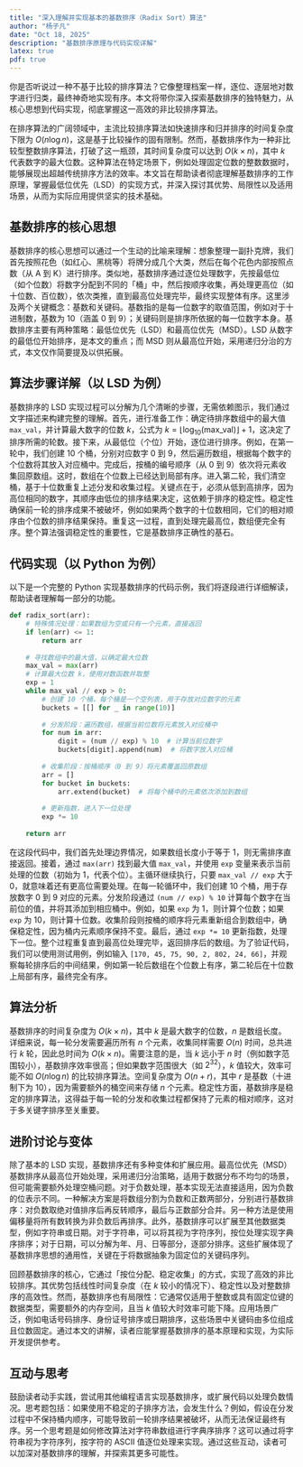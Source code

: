 ```yaml
---
title: "深入理解并实现基本的基数排序（Radix Sort）算法"
author: "杨子凡"
date: "Oct 18, 2025"
description: "基数排序原理与代码实现详解"
latex: true
pdf: true
---
```


你是否听说过一种不基于比较的排序算法？它像整理档案一样，逐位、逐层地对数字进行归类，最终神奇地实现有序。本文将带你深入探索基数排序的独特魅力，从核心思想到代码实现，彻底掌握这一高效的非比较排序算法。


在排序算法的广阔领域中，主流比较排序算法如快速排序和归并排序的时间复杂度下限为 $O(n\log{n})$，这是基于比较操作的固有限制。然而，基数排序作为一种非比较型整数排序算法，打破了这一瓶颈，其时间复杂度可以达到 $O(k\times{n})$，其中 $k$ 代表数字的最大位数。这种算法在特定场景下，例如处理固定位数的整数数据时，能够展现出超越传统排序方法的效率。本文旨在帮助读者彻底理解基数排序的工作原理，掌握最低位优先（LSD）的实现方式，并深入探讨其优势、局限性以及适用场景，从而为实际应用提供坚实的技术基础。

##  基数排序的核心思想

基数排序的核心思想可以通过一个生动的比喻来理解：想象整理一副扑克牌，我们首先按照花色（如红心、黑桃等）将牌分成几个大类，然后在每个花色内部按照点数（从 A 到 K）进行排序。类似地，基数排序通过逐位处理数字，先按最低位（如个位数）将数字分配到不同的「桶」中，然后按顺序收集，再处理更高位（如十位数、百位数），依次类推，直到最高位处理完毕，最终实现整体有序。这里涉及两个关键概念：基数和关键码。基数指的是每一位数字的取值范围，例如对于十进制数，基数为 10（涵盖 0 到 9）；关键码则是排序所依据的每一位数字本身。基数排序主要有两种策略：最低位优先（LSD）和最高位优先（MSD）。LSD 从数字的最低位开始排序，是本文的重点；而 MSD 则从最高位开始，采用递归分治的方式，本文仅作简要提及以供拓展。

##  算法步骤详解（以 LSD 为例）

基数排序的 LSD 实现过程可以分解为几个清晰的步骤，无需依赖图示，我们通过文字描述来构建完整的理解。首先，进行准备工作：确定待排序数组中的最大值 `max_val`，并计算最大数字的位数 $k$，公式为 $k = \lfloor\log_{10}(\text{max_val})\rfloor+1$，这决定了排序所需的轮数。接下来，从最低位（个位）开始，逐位进行排序。例如，在第一轮中，我们创建 10 个桶，分别对应数字 0 到 9，然后遍历数组，根据每个数字的个位数将其放入对应桶中。完成后，按桶的编号顺序（从 0 到 9）依次将元素收集回原数组。这时，数组在个位数上已经达到局部有序。进入第二轮，我们清空桶，基于十位数重复上述分发和收集过程。关键点在于，必须从低到高排序，因为高位相同的数字，其顺序由低位的排序结果决定，这依赖于排序的稳定性。稳定性确保前一轮的排序成果不被破坏，例如如果两个数字的十位数相同，它们的相对顺序由个位数的排序结果保持。重复这一过程，直到处理完最高位，数组便完全有序。整个算法强调稳定性的重要性，它是基数排序正确性的基石。

##  代码实现（以 Python 为例）

以下是一个完整的 Python 实现基数排序的代码示例，我们将逐段进行详细解读，帮助读者理解每一部分的功能。

```python
def radix_sort(arr):
    # 特殊情况处理：如果数组为空或只有一个元素，直接返回
    if len(arr) <= 1:
        return arr
    
    # 寻找数组中的最大值，以确定最大位数
    max_val = max(arr)
    # 计算最大位数 k，使用对数函数并取整
    exp = 1
    while max_val // exp > 0:
        # 创建 10 个桶，每个桶是一个空列表，用于存放对应数字的元素
        buckets = [[] for _ in range(10)]
        
        # 分发阶段：遍历数组，根据当前位数将元素放入对应桶中
        for num in arr:
            digit = (num // exp) % 10  # 计算当前位数字
            buckets[digit].append(num)  # 将数字放入对应桶
        
        # 收集阶段：按桶顺序（0 到 9）将元素覆盖回原数组
        arr = []
        for bucket in buckets:
            arr.extend(bucket)  # 将每个桶中的元素依次添加到数组
        
        # 更新指数，进入下一位处理
        exp *= 10
    
    return arr
```

在这段代码中，我们首先处理边界情况，如果数组长度小于等于 1，则无需排序直接返回。接着，通过 `max(arr)` 找到最大值 `max_val`，并使用 `exp` 变量来表示当前处理的位数（初始为 1，代表个位）。主循环继续执行，只要 `max_val // exp` 大于 0，就意味着还有更高位需要处理。在每一轮循环中，我们创建 10 个桶，用于存放数字 0 到 9 对应的元素。分发阶段通过 `(num // exp) % 10` 计算每个数字在当前位的值，并将其添加到相应桶中。例如，如果 `exp` 为 1，则计算个位数；如果 `exp` 为 10，则计算十位数。收集阶段则按桶的顺序将元素重新组合到数组中，确保稳定性，因为桶内元素顺序保持不变。最后，通过 `exp *= 10` 更新指数，处理下一位。整个过程重复直到最高位处理完毕，返回排序后的数组。为了验证代码，我们可以使用测试用例，例如输入 `[170, 45, 75, 90, 2, 802, 24, 66]`，并观察每轮排序后的中间结果，例如第一轮后数组在个位数上有序，第二轮后在十位数上局部有序，最终完全有序。

##  算法分析

基数排序的时间复杂度为 $O(k\times{n})$，其中 $k$ 是最大数字的位数，$n$ 是数组长度。详细来说，每一轮分发需要遍历所有 $n$ 个元素，收集同样需要 $O(n)$ 时间，总共进行 $k$ 轮，因此总时间为 $O(k\times{n})$。需要注意的是，当 $k$ 远小于 $n$ 时（例如数字范围较小），基数排序效率很高；但如果数字范围很大（如 $2^{32}$），$k$ 值较大，效率可能不如 $O(n\log{n})$ 的比较排序算法。空间复杂度为 $O(n + r)$，其中 $r$ 是基数（十进制下为 10），因为需要额外的桶空间来存储 $n$ 个元素。稳定性方面，基数排序是稳定的排序算法，这得益于每一轮的分发和收集过程都保持了元素的相对顺序，这对于多关键字排序至关重要。

##  进阶讨论与变体

除了基本的 LSD 实现，基数排序还有多种变体和扩展应用。最高位优先（MSD）基数排序从最高位开始处理，采用递归分治策略，适用于数据分布不均匀的场景，但可能需要额外处理空桶问题。对于负数处理，基本实现无法直接适用，因为负数的位表示不同。一种解决方案是将数组分割为负数和正数两部分，分别进行基数排序：对负数取绝对值排序后再反转顺序，最后与正数部分合并。另一种方法是使用偏移量将所有数转换为非负数后再排序。此外，基数排序可以扩展至其他数据类型，例如字符串或日期。对于字符串，可以将其视为字符序列，按位处理实现字典序排序；对于日期，可以分解为年、月、日等部分，逐部分排序。这些扩展体现了基数排序思想的通用性，关键在于将数据抽象为固定位的关键码序列。


回顾基数排序的核心，它通过「按位分配、稳定收集」的方式，实现了高效的非比较排序。其优势包括线性时间复杂度（在 $k$ 较小的情况下）、稳定性以及对整数排序的高效性。然而，基数排序也有局限性：它通常仅适用于整数或具有固定位键的数据类型，需要额外的内存空间，且当 $k$ 值较大时效率可能下降。应用场景广泛，例如电话号码排序、身份证号排序或日期排序，这些场景中关键码由多位组成且位数固定。通过本文的讲解，读者应能掌握基数排序的基本原理和实现，为实际开发提供参考。

##  互动与思考

鼓励读者动手实践，尝试用其他编程语言实现基数排序，或扩展代码以处理负数情况。思考题包括：如果使用不稳定的子排序方法，会发生什么？例如，假设在分发过程中不保持桶内顺序，可能导致前一轮排序结果被破坏，从而无法保证最终有序。另一个思考题是如何修改算法对字符串数组进行字典序排序？这可以通过将字符串视为字符序列，按字符的 ASCII 值逐位处理来实现。通过这些互动，读者可以加深对基数排序的理解，并探索其更多可能性。
